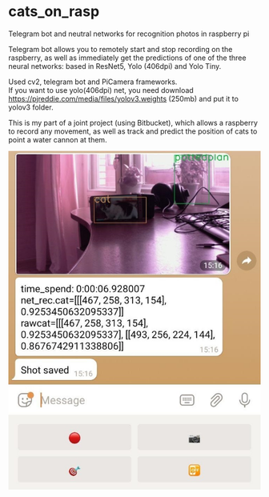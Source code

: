 # cats_on_rasp
Telegram bot and neutral networks for recognition photos in raspberry pi 

Telegram bot allows you to remotely start and stop recording on the raspberry, as well as immediately get the predictions of one of the three neural networks: based in ResNet5, Yolo (406dpi) and Yolo Tiny.  
 
Used cv2, telegram bot and PiCamera frameworks.  
If you want to use yolo(406dpi) net,  you need download https://pjreddie.com/media/files/yolov3.weights (250mb) and put it to yolov3 folder.  

This is my part of a joint project (using Bitbucket), which allows a raspberry to record any movement, as well as track and predict the position of cats to point a water cannon at them.  
  
  
![Screenshot](https://github.com/Arheii/cats_on_rasp/blob/master/screenshot.jpg)

